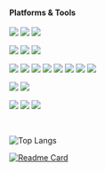 #### Platforms &  Tools

[![](https://img.shields.io/badge/Windows-10-2376bc?style=flat-square&logo=windows&logoColor=ffffff)](https://www.microsoft.com/windows/get-windows-10)
[![](https://img.shields.io/badge/macOS-Big%20Sur-e94256?style=flat-square&logo=apple&logoColor=ffffff)](https://www.apple.com/macos/big-sur/)
[![](https://img.shields.io/badge/iPhone-iOS-000?style=flat-square&logo=apple&logoColor=ffffff)](https://www.apple.com/iphone/)

[![](https://img.shields.io/badge/Browser-Firefox-FF7139?style=flat-square&logo=firefox&logoColor=ffffff)](https://www.mozilla.org/firefox/)
[![](https://img.shields.io/badge/Browser-Chrome-f7e018?style=flat-square&logo=google-chrome&logoColor=ffffff)](https://www.google.com/chrome/)
[![](https://img.shields.io/badge/IDE-Visual%20Studio%20Code-007ACC?style=flat-square&logo=Visual-Studio-Code&logoColor=ffffff)](https://code.visualstudio.com/)


[![](https://img.shields.io/badge/-React-61dafb?style=flat-square&logo=react&logoColor=ffffff)](https://reactjs.org/)
[![](https://img.shields.io/badge/-CSS3-1572B6?style=flat-square&logo=css3&logoColor=white)](https://www.w3.org/Style/CSS/)
[![](https://img.shields.io/badge/-PHP-7DA0D0?style=flat-square&logo=php&logoColor=ffffff)](https://www.php.net/)
[![](https://img.shields.io/badge/-Python3-3776AB?style=flat-square&logo=python&logoColor=ffffff)](https://www.python.org/)
[![](https://img.shields.io/badge/-HTML5-E34F26?style=flat-square&logo=html5&logoColor=white)](https://html.spec.whatwg.org/)
[![](https://img.shields.io/badge/-Git-f05032?style=flat-square&logo=git&logoColor=white)](https://git-scm.com/)
[![](https://img.shields.io/badge/-JavaScript-f7e018?style=flat-square&logo=javascript&logoColor=white)](https://www.ecma-international.org/)
[![](https://img.shields.io/badge/-Node.js-43853d?style=flat-square&logo=node.js&logoColor=ffffff)](https://nodejs.org/)

[![](https://img.shields.io/badge/.NET-512BD4?style=flat-square&logo=C-Sharp&logoColor=ffffff)](https://dotnet.microsoft.com/)
[![](https://img.shields.io/badge/C%2B%2B-4A00D8?style=flat-square&logo=c%2B%2B&logoColor=ffffff)](https://www.cplusplus.com/)

[![](https://img.shields.io/badge/Affinity%20Photo-7E4DD2?style=flat-square&logo=Affinity-Photo&logoColor=ffffff)](https://affinity.serif.com/en-gb/photo/)
[![](https://img.shields.io/badge/Aseprite-7D929E?style=flat-square&logo=Aseprite&logoColor=ffffff)](https://www.aseprite.org/)
[![](https://img.shields.io/badge/Unity-000000?style=flat-square&logo=Unity&logoColor=ffffff)](https://unity.com/)



<br/>

![Top Langs](https://github-readme-stats.vercel.app/api/top-langs/?username=MughalAman&layout=compact&theme=tokyonight)

[![Readme Card](https://github-readme-stats.vercel.app/api/pin/?username=MughalAman&repo=SteamIdler&theme=tokyonight)](https://github.com/anuraghazra/github-readme-stats)
